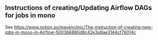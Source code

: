 ## Instructions of creating/Updating Airflow DAGs for jobs in mono

See https://www.notion.so/mavenclinic/The-instruction-of-creating-new-jobs-in-mono-in-Airflow-500366880d8c42e3a9ae3144cf76014c